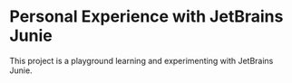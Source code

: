 # Personal Experience with JetBrains Junie

This project is a playground learning and experimenting with JetBrains Junie.